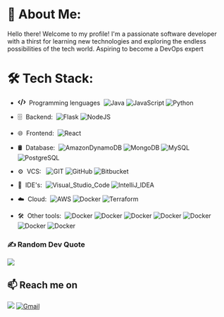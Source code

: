 # 💫 About Me:
Hello there! Welcome to my profile! I'm a passionate software developer with a thirst for learning new technologies and exploring the endless possibilities of the tech world. Aspiring to become a DevOps expert


# 🛠️ Tech Stack:


- <svg xmlns="http://www.w3.org/2000/svg" height="1em" viewBox="0 0 640 512"> <path d="M392.8 1.2c-17-4.9-34.7 5-39.6 22l-128 448c-4.9 17 5 34.7 22 39.6s34.7-5 39.6-22l128-448c4.9-17-5-34.7-22-39.6zm80.6 120.1c-12.5 12.5-12.5 32.8 0 45.3L562.7 256l-89.4 89.4c-12.5 12.5-12.5 32.8 0 45.3s32.8 12.5 45.3 0l112-112c12.5-12.5 12.5-32.8 0-45.3l-112-112c-12.5-12.5-32.8-12.5-45.3 0zm-306.7 0c-12.5-12.5-32.8-12.5-45.3 0l-112 112c-12.5 12.5-12.5 32.8 0 45.3l112 112c12.5 12.5 32.8 12.5 45.3 0s12.5-32.8 0-45.3L77.3 256l89.4-89.4c12.5-12.5 12.5-32.8 0-45.3z"/></svg> &nbsp;Programming lenguages&nbsp;
![Java](https://img.shields.io/badge/java-%23ED8B00.svg??style=flat-square&logo=openjdk&logoColor=white) ![JavaScript](https://img.shields.io/badge/javascript-%23323330.svg?style=flat-square&logo=javascript&logoColor=%23F7DF1E) ![Python](https://img.shields.io/badge/Python-FFD43B?style=flat-square&logo=python&logoColor=blue) 

- 🗄 &nbsp;Backend:&nbsp;
![Flask](https://img.shields.io/badge/Flask-000000?style=flat-square&logo=flask&logoColor=white) ![NodeJS](https://img.shields.io/badge/node.js-6DA55F?style=flat-square&logo=node.js&logoColor=white) 

- 🌐 &nbsp;Frontend:&nbsp;
![React](https://img.shields.io/badge/-React-45b8d8?style=flat-square&logo=react&logoColor=white)

- 🛢 &nbsp;Database:&nbsp;
![AmazonDynamoDB](https://img.shields.io/badge/Amazon%20DynamoDB-4053D6?style=flat-square&logo=Amazon%20DynamoDB&logoColor=white) ![MongoDB](https://img.shields.io/badge/MongoDB-4EA94B?style=flat-square&logo=mongodb&logoColor=white) ![MySQL](https://img.shields.io/badge/MySQL-005C84?style=flat-square&logo=mysql&logoColor=white) ![PostgreSQL](https://img.shields.io/badge/PostgreSQL-316192?style=flat-square&logo=postgresql&logoColor=white)

- ⚙️ &nbsp;VCS: &nbsp;
![GIT](https://img.shields.io/badge/GIT-E44C30?style=flat-square&logo=git&logoColor=white) ![GitHub](https://img.shields.io/badge/GitHub-100000?style=flat-square&logo=github&logoColor=white) ![Bitbucket](https://img.shields.io/badge/Bitbucket-0747a6?style=flat-square&logo=bitbucket&logoColor=white)


- 🔧 &nbsp;IDE's:&nbsp;
![Visual_Studio_Code](https://img.shields.io/badge/Visual_Studio_Code-0078D4?style=flat-square&logo=visual%20studio%20code&logoColor=white) ![IntelliJ_IDEA](https://img.shields.io/badge/IntelliJ_IDEA-000000.svg?style=flat-square&logo=intellij-idea&logoColor=white)
 
- ☁️ &nbsp;Cloud:&nbsp;
![AWS](https://img.shields.io/badge/Amazon_AWS-FF9900?style=flat-square&logo=amazonaws&logoColor=white) ![Docker](https://img.shields.io/badge/-Docker-46a2f1?style=flat-square&logo=docker&logoColor=white) ![Terraform](https://img.shields.io/badge/Terraform-7B42BC?style=flat-square&logo=terraform&logoColor=white)

- 🛠️ &nbsp;Other tools:&nbsp;
![Docker](https://img.shields.io/badge/Jira-0052CC?style=flat-square&logo=Jira&logoColor=white) ![Docker](https://img.shields.io/badge/Numpy-777BB4?style=flat-square&logo=numpy&logoColor=white) ![Docker](https://img.shields.io/badge/Pandas-2C2D72?style=flat-square&logo=pandas&logoColor=white) ![Docker](https://img.shields.io/badge/Talend-FF6D70?style=flat-square&logo=Talend&logoColor=white) ![Docker](https://img.shields.io/badge/Insomnia-5849be?style=flat-square&logo=Insomnia&logoColor=white) ![Docker](https://img.shields.io/badge/Postman-FF6C37?style=flat-square&logo=Postman&logoColor=white) ![Docker](https://img.shields.io/badge/PowerBI-F2C811?style=flat-square&logo=Power%20BI&logoColor=white)






<!---![](https://github-readme-stats.vercel.app/api/top-langs/?username=Sergio64g&theme=onedark&hide_border=false&include_all_commits=true&count_private=true&layout=compact)-->

### ✍️ Random Dev Quote
![](https://quotes-github-readme.vercel.app/api?type=horizontal&theme=radical)




📫 Reach me on
--------------

[![](https://img.shields.io/badge/linkedin-%230077B5.svg?&style=flat-square&logo=linkedin&logoColor=white)](https://www.linkedin.com/in/sergio64garciar/) [![Gmail](https://img.shields.io/badge/Gmail-D14836?style=flat-square&logo=gmail&logoColor=white)](mailto:sergio64garciar@gmail.com)